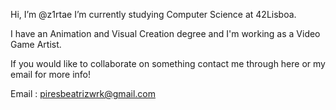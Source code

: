 Hi, I’m @z1rtae
I’m currently studying Computer Science at 42Lisboa. 

I have an Animation and Visual Creation degree and I'm working as a Video Game Artist.



If you would like to collaborate on something contact me through here or my email for more info!


Email : piresbeatrizwrk@gmail.com

<!---
z1rtaee/z1rtaee is a ✨ special ✨ repository because its `README.md` (this file) appears on your GitHub profile.
You can click the Preview link to take a look at your changes.
--->
